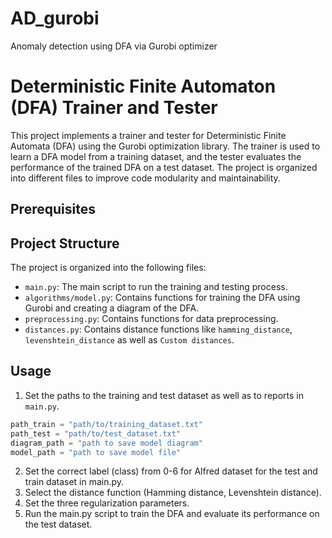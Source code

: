 # AD_gurobi
Anomaly detection using DFA via Gurobi optimizer

# Deterministic Finite Automaton (DFA) Trainer and Tester

This project implements a trainer and tester for Deterministic Finite Automata (DFA) using the Gurobi optimization library. The trainer is used to learn a DFA model from a training dataset, and the tester evaluates the performance of the trained DFA on a test dataset. The project is organized into different files to improve code modularity and maintainability.

## Prerequisites


## Project Structure

The project is organized into the following files:

- `main.py`: The main script to run the training and testing process.
- `algorithms/model.py`: Contains functions for training the DFA using Gurobi and creating a diagram of the DFA.
- `preprocessing.py`: Contains functions for data preprocessing.
- `distances.py`: Contains distance functions like `hamming_distance`, `levenshtein_distance` as well as `Custom distances`.


## Usage

1. Set the paths to the training and test dataset as well as to reports in `main.py`.

```python
path_train = "path/to/training_dataset.txt"
path_test = "path/to/test_dataset.txt"
diagram_path = "path to save model diagram"
model_path = "path to save model file"
```
2. Set the correct label (class) from 0-6 for Alfred dataset for the test and train dataset in main.py.
3. Select the distance function (Hamming distance, Levenshtein distance).
4. Set the three regularization parameters.
5. Run the main.py script to train the DFA and evaluate its performance on the test dataset.
  
